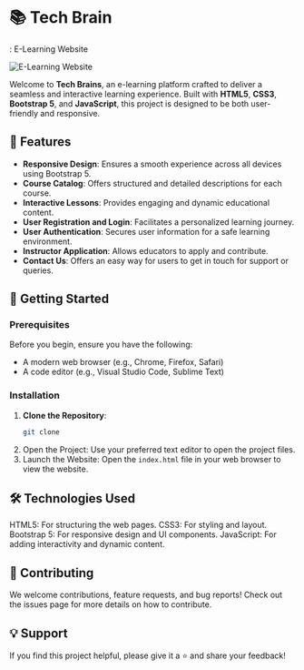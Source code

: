 # 📚 Tech Brain
: E-Learning Website

![E-Learning Website](preview.png)

Welcome to **Tech Brains**, an e-learning platform crafted to deliver a seamless and interactive learning experience. Built with **HTML5**, **CSS3**, **Bootstrap 5**, and **JavaScript**, this project is designed to be both user-friendly and responsive.

## 🌟 Features

- **Responsive Design**: Ensures a smooth experience across all devices using Bootstrap 5.
- **Course Catalog**: Offers structured and detailed descriptions for each course.
- **Interactive Lessons**: Provides engaging and dynamic educational content.
- **User Registration and Login**: Facilitates a personalized learning journey.
- **User Authentication**: Secures user information for a safe learning environment.
- **Instructor Application**: Allows educators to apply and contribute.
- **Contact Us**: Offers an easy way for users to get in touch for support or queries.

## 🚀 Getting Started

### Prerequisites

Before you begin, ensure you have the following:

- A modern web browser (e.g., Chrome, Firefox, Safari)
- A code editor (e.g., Visual Studio Code, Sublime Text)

### Installation

1. **Clone the Repository**:
   ```bash
   git clone 

2. Open the Project: Use your preferred text editor to open the project files.
3. Launch the Website: Open the `index.html` file in your web browser to view the website.

## 🛠️ Technologies Used
HTML5: For structuring the web pages.
CSS3: For styling and layout.
Bootstrap 5: For responsive design and UI components.
JavaScript: For adding interactivity and dynamic content.

## 🤝 Contributing
We welcome contributions, feature requests, and bug reports! Check out the issues page for more details on how to contribute.

## 💡 Support
If you find this project helpful, please give it a ⭐️ and share your feedback!
